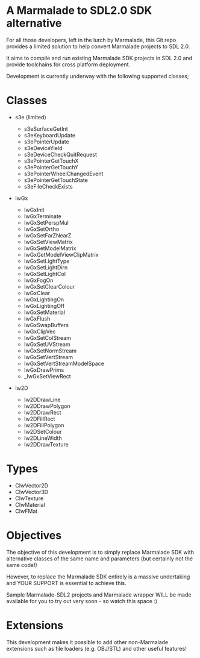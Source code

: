 A Marmalade to SDL2.0 SDK alternative  
=====================================

For all those developers, left in the lurch by Marmalade, this Git repo provides a limited solution to help convert
Marmalade projects to SDL 2.0.

It aims to compile and run existing Marmalade SDK projects in SDL 2.0 and provide toolchains for cross platform deployment.

Development is currently underway with the following supported classes;

Classes
=======

- s3e (limited)
  - s3eSurfaceGetInt
  - s3eKeyboardUpdate
  - s3ePointerUpdate
  - s3eDeviceYield
  - s3eDeviceCheckQuitRequest
  - s3ePointerGetTouchX
  - s3ePointerGetTouchY
  - s3ePointerWheelChangedEvent
  - s3ePointerGetTouchState
  - s3eFileCheckExists
- IwGx
  - IwGxInit
  - IwGxTerminate
  - IwGxSetPerspMul
  - IwGxSetOrtho
  - IwGxSetFarZNearZ
  - IwGxSetViewMatrix
  - IwGxSetModelMatrix
  - IwGxGetModelViewClipMatrix
  - IwGxSetLightType
  - IwGxSetLightDirn
  - IwGxSetLightCol
  - IwGxFogOn
  - IwGxSetClearColour
  - IwGxClear
  - IwGxLightingOn
  - IwGxLightingOff
  - IwGxSetMaterial
  - IwGxFlush
  - IwGxSwapBuffers
  - IwGxClipVec
  - IwGxSetColStream
  - IwGxSetUVStream
  - IwGxSetNormStream
  - IwGxSetVertStream
  - IwGxSetVertStreamModelSpace
  - IwGxDrawPrims
  - _IwGxSetViewRect
  
- Iw2D
  - Iw2DDrawLine
  - Iw2DDrawPolygon
  - Iw2DDrawRect
  - Iw2DFillRect
  - Iw2DFillPolygon
  - Iw2DSetColour
  - Iw2DLineWidth
  - Iw2DDrawTexture
  

Types
=====

- CIwVector2D
- CIwVector3D
- CIwTexture
- CIwMaterial
- CIwFMat

Objectives
==========
The objective of this development is to simply replace Marmalade SDK with alternative classes of the same name and parameters
(but certainly not the same code!)

However, to replace the Marmalade SDK entirely is a massive undertaking and YOUR SUPPORT is essential to achieve this.

Sample Marmalade-SDL2 projects and Marmalade wrapper WILL be made available for you to try out very soon - so watch this space :)

Extensions
==========
This development makes it possible to add other non-Marmalade extensions such as file loaders (e.g. OBJ/STL) and other useful features! 
